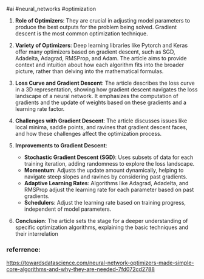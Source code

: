 #ai #neural_networks #optimization 

1. **Role of Optimizers**: They are crucial in adjusting model parameters to produce the best outputs for the problem being solved. Gradient descent is the most common optimization technique.

2. **Variety of Optimizers**: Deep learning libraries like Pytorch and Keras offer many optimizers based on gradient descent, such as SGD, Adadelta, Adagrad, RMSProp, and Adam. The article aims to provide context and intuition about how each algorithm fits into the broader picture, rather than delving into the mathematical formulas.

3. **Loss Curve and Gradient Descent**: The article describes the loss curve in a 3D representation, showing how gradient descent navigates the loss landscape of a neural network. It emphasizes the computation of gradients and the update of weights based on these gradients and a learning rate factor.

4. **Challenges with Gradient Descent**: The article discusses issues like local minima, saddle points, and ravines that gradient descent faces, and how these challenges affect the optimization process.

5. **Improvements to Gradient Descent**:
	- **Stochastic Gradient Descent (SGD)**: Uses subsets of data for each training iteration, adding randomness to explore the loss landscape.
	- **Momentum**: Adjusts the update amount dynamically, helping to navigate steep slopes and ravines by considering past gradients.
	- **Adaptive Learning Rates**: Algorithms like Adagrad, Adadelta, and RMSProp adjust the learning rate for each parameter based on past gradients.
	- **Schedulers**: Adjust the learning rate based on training progress, independent of model parameters.

1. **Conclusion**: The article sets the stage for a deeper understanding of specific optimization algorithms, explaining the basic techniques and their interrelation

### referrence:
https://towardsdatascience.com/neural-network-optimizers-made-simple-core-algorithms-and-why-they-are-needed-7fd072cd2788